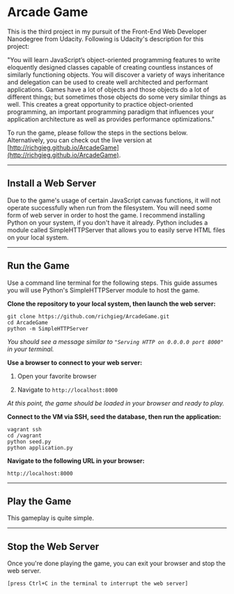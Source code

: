 # Arcade Game

This is the third project in my pursuit of the Front-End Web Developer
Nanodegree from Udacity. Following is Udacity's description for this project:

"You will learn JavaScript’s object-oriented programming features to write
eloquently designed classes capable of creating countless instances of similarly
functioning objects. You will discover a variety of ways inheritance and
delegation can be used to create well architected and performant applications.
Games have a lot of objects and those objects do a lot of different things; but
sometimes those objects do some very similar things as well. This creates a
great opportunity to practice object-oriented programming, an important
programming paradigm that influences your application architecture as well as
provides performance optimizations."

To run the game, please follow the steps in the sections below.
Alternatively, you can check out the live version at
[http://richgieg.github.io/ArcadeGame](http://richgieg.github.io/ArcadeGame).

----
## Install a Web Server
Due to the game's usage of certain JavaScript canvas functions, it will not operate successfully when run from the filesystem. You will need some form of web server in order to host the game. I recommend installing Python on your system, if you don't have it already. Python includes a module called SimpleHTTPServer that allows you to easily serve HTML files on your local system.

----
## Run the Game
Use a command line terminal for the following steps. This guide assumes you will use Python's SimpleHTTPServer module to host the game.

**Clone the repository to your local system, then launch the web server:**
```
git clone https://github.com/richgieg/ArcadeGame.git
cd ArcadeGame
python -m SimpleHTTPServer
```

*You should see a message similar to ```"Serving HTTP on 0.0.0.0 port 8000"``` in your terminal.*

**Use a browser to connect to your web server:**

1. Open your favorite browser

2. Navigate to ```http://localhost:8000```

*At this point, the game should be loaded in your browser and ready to play.*

**Connect to the VM via SSH, seed the database, then run the application:**
```
vagrant ssh
cd /vagrant
python seed.py
python application.py
```

**Navigate to the following URL in your browser:**
```
http://localhost:8000
```

----
## Play the Game
This gameplay is quite simple. 


----
## Stop the Web Server
Once you're done playing the game, you can exit your browser and stop the web server.

```
[press Ctrl+C in the terminal to interrupt the web server]
```
